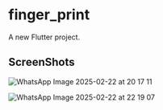 # finger_print

A new Flutter project.

## ScreenShots

![WhatsApp Image 2025-02-22 at 20 17 11](https://github.com/user-attachments/assets/0ef7f555-2a78-49c0-916b-52dcd1d6d7ce)

![WhatsApp Image 2025-02-22 at 22 19 07](https://github.com/user-attachments/assets/c0913885-8e27-4e4d-9731-14d2e0a9ecaa)

